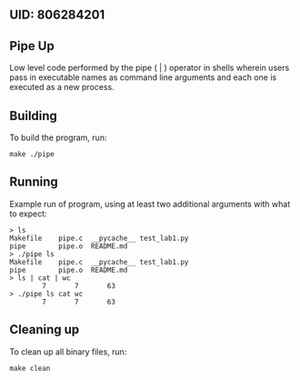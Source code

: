 ## UID: 806284201

## Pipe Up

Low level code performed by the pipe ( | ) operator in shells wherein users pass in
executable names as command line arguments and each one is executed as a new process.

## Building

To build the program, run: 
```
make ./pipe
```

## Running

Example run of program, using at least two additional arguments with what to expect:
```
> ls
Makefile    pipe.c  __pycache__ test_lab1.py
pipe        pipe.o  README.md
> ./pipe ls
Makefile    pipe.c  __pycache__ test_lab1.py
pipe        pipe.o  README.md
> ls | cat | wc
        7       7       63
> ./pipe ls cat wc
        7       7       63
```

## Cleaning up

To clean up all binary files, run: 
```
make clean
```
